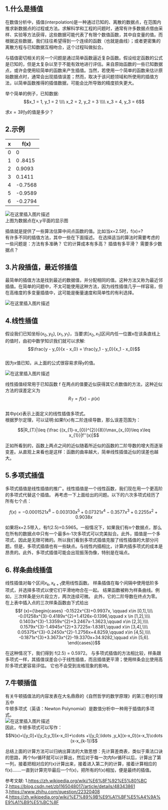 ## 1.什么是插值
在数值分析中，插值(interpolation)是一种通过已知的、离散的数据点，在范围内推求新数据点的过程或方法。求解科学和工程的问题时，通常有许多数据点借由采样、实验等方法获得，这些数据可能代表了有限个数值函数，其中自变量的值。而根据这些数据，我们往往希望得到一个连续的函数（也就是曲线）；或者更密集的离散方程与已知数据互相吻合，这个过程叫做拟合。  

与插值密切相关的另一个问题是通过简单函数逼近复杂函数。假设给定函数的公式是已知的，但是太复杂以至于不能有效地进行评估。来自原始函数的一些已知数据点，或许会使用较简单的函数来产生插值。当然，若使用一个简单的函数来估计原始数据点时，通常会出现插值误差；然而，取决于该问题领域和所使用的插值方法，以简单函数推得的插值数据，可能会比所导致的精度损失更大。  


举个简单的例子，已知数据:  
$$x_1 = 1, y_1 = 2 \\\\
x_2 = 2, y_2 = 3 \\\\
x_3 = 4, y_3 = 6$$

求$x = 3$时y的值是多少？  

## 2.示例
x| f(x)
-------|----------
0 | 0
1 | 0	.8415
2 | 0.9093
3 | 0.1411
4 | -0.7568
5 | -0.9589
6 | -0.2794


![在这里插入图片描述](https://github.com/bitcarmanlee/easy-algorithm-interview-photo/blob/master/traditional-algorithm/optimization/chazhi/1.png)  
上图为数据点在x,y平面的显示图  

插值就是提供了一些算法估算中间点函数的值。比如当x=2.5时，f(x)=?  
有许多不同的插值方法，其中一些在下面描述。 在选择适当的算法时需要考虑的一些问题是：方法有多准确？ 它的计算成本有多高？ 插值有多平滑？ 需要多少数据点？  


## 3.片段插值，最近邻插值
最简单的插值方法是找到最近的数据值，并分配相同的值。这种方法又称为最近邻插值。在简单的问题中，不太可能使用这种方法，因为线性插值几乎一样容易，但在高维度的多变量插值中，这可能是衡量速度和简单性的有利选择。  

![在这里插入图片描述](https://github.com/bitcarmanlee/easy-algorithm-interview-photo/blob/master/traditional-algorithm/optimization/chazhi/2.png)  

## 4.线性插值  
假设我们已知坐标$(x_0, y_0), (x_1, y_1)$，当要求$[x_0, x_1]$区间内任一位置x在该条直线上的值时，由初中数学知识我们就可以求解:  
$$\frac{y - y_0}{x - x_0} = \frac{y_1 - y_0}{x_1 - x_0}$$  
因为x值已知，从上面的公式很容易求得y的值。  

![在这里插入图片描述](https://github.com/bitcarmanlee/easy-algorithm-interview-photo/blob/master/traditional-algorithm/optimization/chazhi/3.png)  

线性插值经常用于已知函数 f 在两点的值要近似获得其它点数值的方法，这种近似方法的误差定义为  
$$R_{T}=f(x)-p(x)$$  
其中$p(x)$表示上面定义的线性插值多项式。  
根据罗尔定理，可以证明:如果f(x)有二阶连续导数，那么误差范围为：  

$$|R_{T}|\leq {\frac {(x_{1}-x_{0})^{2}}{8}}\max_{x_{0}\leq x\leq x_{1}}|f''(x)|$$    

正如所看到的，函数上两点之间的近似随着所近似的函数的二阶导数的增大而逐渐变差。从直观上来看也是这样：函数的曲率越大，简单线性插值近似的误差也越大。  

## 5.多项式插值  
多项式插值是线性插值的推广。线性插值是一个线性函数，我们现在用一个更高阶的多项式代替这个插值。 再考虑一下上面给出的问题。以下的六次多项式经历了所有七个点：  

$$f(x)=-0.0001521x^{6}-0.003130x^{5}+0.07321x^{4}-0.3577x^{3}+0.2255x^{2}+0.9038x$$  

如果将x=2.5带入，有f(2.5)=0.5965。一般情况下，如果我们有n个数据点，那么在所有的数据点中只有一个最多n-1次多项式可以完美拟合。此外，插值是一个多项式，因此是无限可微的。所以我们看到多项式插值克服了线性插值的大部分问题。但是，多项式插值也有一些缺点。与线性内插相比，计算内插多项式的成本是昂贵的。此外，多项式插值可能会出现振荡伪像，特别是在端点。  

## 6. 样条曲线插值
线性插值对每个区间$x_k, x_{k+1}$使用线性函数。 样条插值在每个间隔中使用低阶多项式，并选择多项式以使它们平滑地吻合在一起。 结果函数被称为样条曲线。例如，三次样条是分片段立方，两次连续可微。 此外，它的二阶导数在终点为零。 在上表中插入点的三次样条函数由下式给出
$$f
(x)={\begin{cases}
-0.1522x^{3}+0.9937x, \qquad x\in [0,1],\\\\
-0.01258x^{3}-0.4189x^{2}+1.4126x-0.1396,\qquad x \in [1,2],\\\\
0.1403x^{3}-1.3359x^{2}+3.2467x-1.3623,\qquad x\in [2,3],\\\\
0.1579x^{3}-1.4945x^{2}+3.7225x-1.8381,\qquad x\in [3,4],\\\\
0.05375x^{3}-0.2450x^{2}-1.2756x+4.8259,\qquad x\in [4,5],\\\\
-0.1871x^{3}+3.3673x^{2}-19.3370x+34.9282,\qquad x\in [5,6].
\end{cases}}$$    

在这种情况下，我们得到 f(2.5) = 0.5972。 与多项式插值的方法相比较，样条跟多项式一样，其插值误差会小于线性插值，而且插值更平滑；使用样条会比使用高阶多项式更容易评估。 它也不会受到龙格现象的影响。  

## 7.牛顿插值
有关牛顿插值法的内容发表在大名鼎鼎的《自然哲学的数学原理》的第三卷的引理五中  
牛顿多项式（英语：Newton Polynomial）是数值分析中一种用于插值的多项式。  
![在这里插入图片描述](https://github.com/bitcarmanlee/easy-algorithm-interview-photo/blob/master/traditional-algorithm/optimization/chazhi/4.png)  
因此，牛顿多项式可以写作：  
$$N(x)=\[y_0]+\[y_0,y_1](x-x_0)+\cdots +\[y_0,\ldots ,y_k](x-x_0)(x-x_1)\cdots (x-x_{k-1})$$  

总结上面的计算方法可以归纳出算法的大致思想：先计算差商表，类似于乘法口诀的思路，两个for循环就可以计算出，然后对于每一次内for循环以后，计算出了第一列，接着把相对应的f(x)计算出来，接着进入第二列的计算，接着计算相应的f(x).......一直到计算完毕最后一个f(x)，把所有的f(x)相加，便是最终的插值。  


参考文献:
1.https://zh.wikipedia.org/wiki/%E6%8F%92%E5%80%BC  
2.https://blog.csdn.net/zb1165048017/article/details/48343861  
3.https://www.zhihu.com/question/22320408  
4.https://zh.wikipedia.org/wiki/%E7%89%9B%E9%A1%BF%E5%A4%9A%E9%A1%B9%E5%BC%8F  